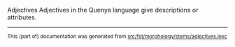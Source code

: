 Adjectives
Adjectives in the Quenya language give descriptions or attributes.

* * *

<small>This (part of) documentation was generated from [src/fst/morphology/stems/adjectives.lexc](https://github.com/giellalt/lang-qya/blob/main/src/fst/morphology/stems/adjectives.lexc)</small>

